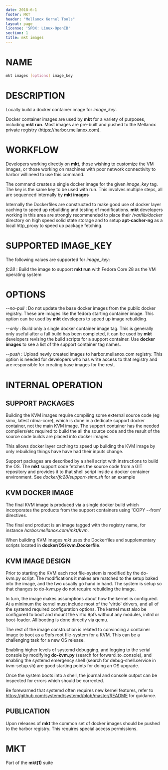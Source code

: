 ```yaml
---
date: 2018-6-1
footer: MKT
header: "Mellanox Kernel Tools"
layout: page
license: 'SPDX: Linux-OpenIB'
section: 1
title: mkt images
---
```


# NAME

```sh
mkt images [options] image_key
```

# DESCRIPTION

Locally build a docker container image for *image_key*.

Docker container images are used by **mkt** for a variety of purposes,
including **mkt run**. Most images are pre-built and pushed to the Mellanox
private registry (https://harbor.mellanox.com).

# WORKFLOW

Developers working directly on **mkt**, those wishing to customize the VM
images, or those working on machines with poor network connectivity to harbor
will need to use this command.

The command creates a single docker image for the given *image_key* tag. The
key is the same key to be used with run. This involves multiple steps, all are
sequenced internally by **mkt images**

Internally the Dockerfiles are constructed to make good use of docker layer
caching to speed up rebuilding and testing of modifications. **mkt**
developers working in this area are strongly recommended to place their
*/var/lib/docker* directory on high speed solid state storage and to setup
**apt-cacher-ng** as a local http_proxy to speed up package fetching.

# SUPPORTED IMAGE_KEY

The following values are supported for *image_key*:

*fc28*
:	Build the image to support **mkt run** with Fedora Core 28 as the VM
    operating system

# OPTIONS

*--no-pull*
:	Do not update the base docker images from the public docker
	registry. These are images like the fedora starting container image. This
	option can be used by **mkt** developers to speed up image rebuilding.

*--only*
:   Build only a single docker container image tag. This is generally only
    useful after a full build has been completed, it can be used by **mkt**
    developers revising the build scripts for a support container. Use
	**docker images** to see a list of the support container tag names.

*--push*
:	Upload newly created images to harbor.mellanox.com registry. This option
	is needed for developers who has write access to that registry and are
	responsible for creating base images for the rest.

# INTERNAL OPERATION

## SUPPORT PACKAGES

Building the KVM images require compiling some external source code (eg simx,
latest rdma-core), which is done in a dedicate support docker container, not
the main KVM image. The support container has the needed compilers/etc
required to build the all the source code and the result of the source code
builds are placed into docker images.

This allows docker layer caching to speed up building the KVM image by only
rebuilding things have have had their inputs change.

Support packages are described by a shell script with instructions to build
the OS.  The **mkt** support code fetches the source code from a GIT
repository and provides it to that shell script inside a docker container
environment. See *docker/fc28/support-simx.sh* for an example

## KVM DOCKER IMAGE

The final KVM image is produced via a single docker build which incorporates
the products from the support containers using 'COPY --from' directives.

The final end product is an image tagged with the registry name, for instance
*harbor.mellanox.com/mkt/kvm*.

When building KVM images *mkt* uses the Dockerfiles and supplementary scripts
located in **docker/OS/kvm.Dockerfile**.

## KVM IMAGE DESIGN

Prior to starting the KVM each root file-system is modified by the do-kvm.py
script. The modifications it makes are matched to the setup baked into the
image, and the two usually go hand in hand. The system is setup so that
changes to do-kvm.py do not require rebuilding the image.

In turn, the image makes assumptions about how the kernel is configured. At a
minimum the kernel must include most of the 'virtio' drivers, and all of the
systemd required configuration options. The kernel must also be configured to
boot and mount the virtio 9pfs without any modules, initrd or boot-loader. All
booting is done directly via qemu.

The rest of the image construction is related to convincing a container image
to boot as a 9pfs root file-system for a KVM. This can be a challenging task
for a new OS release.

Enabling higher levels of systemd debugging, and logging to the serial console
by modifying **do-kvm.py** (search for forward_to_console), and enabling the
systemd emergency shell (search for debug-shell.service in kvm-setup.sh) are
good starting points for doing an OS upgrade.

Once the system boots into a shell, the journal and console output can be
inspected for errors which should be corrected.

Be forewarned that systemd often requires new kernel features, refer to
https://github.com/systemd/systemd/blob/master/README for guidance.

## PUBLICATION

Upon releases of **mkt** the common set of docker images should be pushed to
the harbor registry. This requires special access permissions.

# MKT

Part of the **mkt(1)** suite
